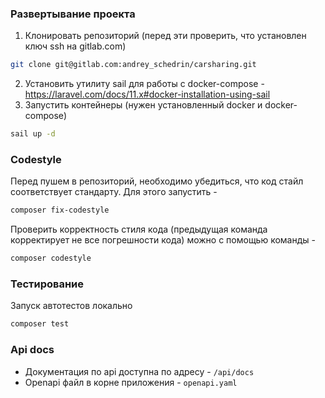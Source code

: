 ### Развертывание проекта
1. Клонировать репозиторий (перед эти проверить, что установлен ключ ssh на gitlab.com)
```bash
git clone git@gitlab.com:andrey_schedrin/carsharing.git
```
2. Установить утилиту sail для работы с docker-compose - https://laravel.com/docs/11.x#docker-installation-using-sail
3. Запустить контейнеры (нужен установленный docker и docker-compose)
```bash
sail up -d
```

### Codestyle 
Перед пушем в репозиторий, необходимо убедиться, что код стайл соответствует стандарту. Для этого запустить - 
```bash
composer fix-codestyle
```
Проверить корректность стиля кода (предыдущая команда корректирует не все погрешности кода) можно с помощью команды - 
```bash
composer codestyle
```

### Тестирование
Запуск автотестов локально
```bash
composer test
```

### Api docs
- Документация по api доступна по адресу - `/api/docs`
- Openapi файл в корне приложения - `openapi.yaml`
